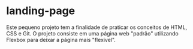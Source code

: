 # landing-page

Este pequeno projeto tem a finalidade de praticar os conceitos de HTML, CSS e Git.
O projeto consiste em uma página web "padrão" utilizando Flexbox para deixar a página mais "flexivel".
